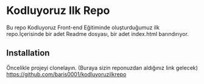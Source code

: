 # Kodluyoruz Ilk Repo
Bu repo Kodluyoruz Front-end Eğitiminde oluşturduğumuz ilk repo.İçerisinde bir adet Readme dosyası, bir adet index.html barındırıyor.
## Installation
Öncelikle projeyi clonelayın. (Buraya sizin reponuzdan aldığınız link gelecek)
  https://github.com/baris0001/kodluyoruzilkrepo
